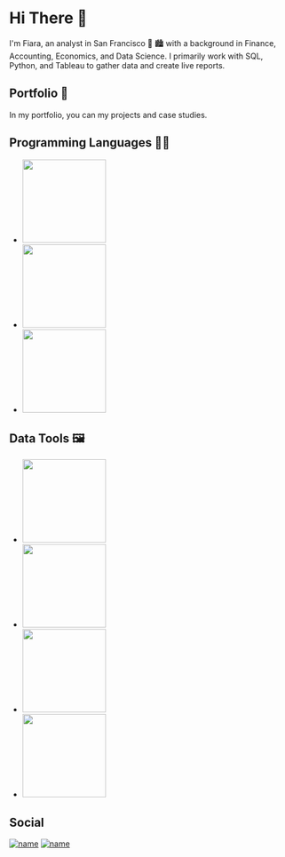 # **Hi There** 👋
I'm Fiara, an analyst in San Francisco 🌁 🏙️ with a background in Finance, Accounting, Economics, and Data Science. I primarily work with SQL, Python, and Tableau to gather data and create live reports.

## Portfolio 📖
In my portfolio, you can my projects and case studies.

## Programming Languages 👩‍💻
- <img src="https://user-images.githubusercontent.com/56044467/217185098-1a2a6e4f-e458-409a-a619-f7a4fa0b7685.png" width="150">
- <img src="https://user-images.githubusercontent.com/56044467/217184563-61659cc1-53ed-4390-ab71-384f13c138c7.png" width="150">
- <img src="https://user-images.githubusercontent.com/56044467/217185379-6a61c299-e487-42ce-8c7f-c789809b452d.png" width="150">

## Data Tools 🖼️
- <img src="https://user-images.githubusercontent.com/56044467/217185666-17258b17-c111-4ebb-9ee8-be56ffed1544.jpg" width="150">
- <img src="https://user-images.githubusercontent.com/56044467/217185695-ced3be3e-7138-4baf-999e-961107978b4b.png" width="150">
- <img src="https://user-images.githubusercontent.com/56044467/217185708-ce188ae3-cb12-4937-848b-beabe1cb9d08.png" width="150">
- <img src="https://user-images.githubusercontent.com/56044467/217185731-e9a9d97f-42b2-4a39-97bf-cc8f90e4fb74.png" width="150">
## Social
[![name](https://user-images.githubusercontent.com/56044467/217187607-02d0ae5a-d549-437e-b829-f90c5fc6fb22.svg)](https://www.linkedin.com/in/fiara-causo/)
[![name](https://user-images.githubusercontent.com/56044467/217186900-0988a053-9c68-4a64-b7bc-d71dc636030e.svg)](fificauso@gmail.com)
<!--

